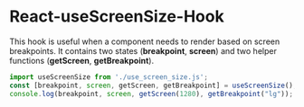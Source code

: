 # React-useScreenSize-Hook
This hook is useful when a component needs to render based on screen breakpoints.
It contains two states (**breakpoint**, **screen**) and two helper functions (**getScreen**, **getBreakpoint**).

```js
import useScreenSize from './use_screen_size.js';
const [breakpoint, screen, getScreen, getBreakpoint] = useScreenSize();
console.log(breakpoint, screen, getScreen(1280), getBreakpoint("lg"));

